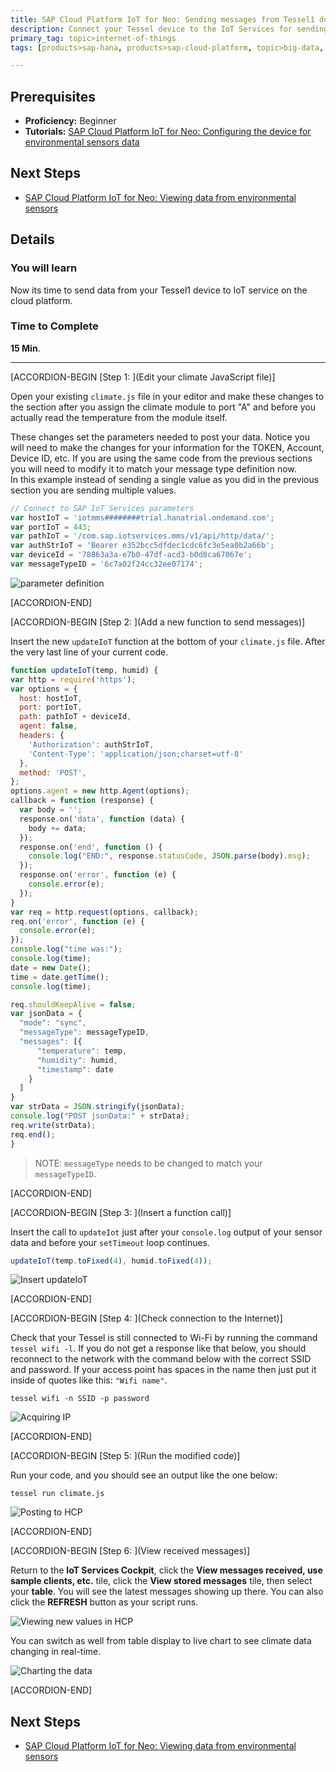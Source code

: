 ```yaml
---
title: SAP Cloud Platform IoT for Neo: Sending messages from Tessel1 device
description: Connect your Tessel device to the IoT Services for sending data
primary_tag: topic>internet-of-things
tags: [products>sap-hana, products>sap-cloud-platform, topic>big-data, topic>internet-of-things, tutorial>beginner ]

---
```


## Prerequisites  
- **Proficiency:** Beginner
- **Tutorials:** [SAP Cloud Platform IoT for Neo: Configuring the device for environmental sensors data](http://www.sap.com/developer/tutorials/iot-part7-add-device.html)

## Next Steps
- [SAP Cloud Platform IoT for Neo: Viewing data from environmental sensors](http://www.sap.com/developer/tutorials/iot-part13-hcp-services-viewdataui5.html)


## Details
### You will learn  
Now its time to send data from your Tessel1 device to IoT service on the cloud platform.


### Time to Complete
**15 Min**.

---

[ACCORDION-BEGIN [Step 1: ](Edit your climate JavaScript file)]

Open your existing `climate.js` file in your editor and make these changes to the section after you assign the climate module to port "A" and before you actually read the temperature from the module itself.

These changes set the parameters needed to post your data. Notice you will need to make the changes for your information for the TOKEN, Account, Device ID, etc.
If you are using the same code from the previous sections you will need to modify it to match your message type definition now.  
In this example instead of sending a single value as you did in the previous section you are sending multiple values.

```javascript
// Connect to SAP IoT Services parameters
var hostIoT = 'iotmms########trial.hanatrial.ondemand.com';
var portIoT = 443;
var pathIoT = '/com.sap.iotservices.mms/v1/api/http/data/';
var authStrIoT = 'Bearer e352bcc5dfdec1cdc6fc3e5ea0b2a66b';
var deviceId = '78863a3a-e7b0-47df-acd3-b0d8ca67067e';
var messageTypeID = '6c7a02f24cc32ee07174';
```

![parameter definition](1.png)


[ACCORDION-END]

[ACCORDION-BEGIN [Step 2: ](Add a new function to send messages)]

Insert the new `updateIoT` function at the bottom of your `climate.js` file. After the very last line of your current code.

```javascript
function updateIoT(temp, humid) {
var http = require('https');
var options = {
  host: hostIoT,
  port: portIoT,
  path: pathIoT + deviceId,
  agent: false,
  headers: {
    'Authorization': authStrIoT,
    'Content-Type': 'application/json;charset=utf-8'
  },
  method: 'POST',
};
options.agent = new http.Agent(options);
callback = function (response) {
  var body = '';
  response.on('data', function (data) {
    body += data;
  });
  response.on('end', function () {
    console.log("END:", response.statusCode, JSON.parse(body).msg);
  });
  response.on('error', function (e) {
    console.error(e);
  });
}
var req = http.request(options, callback);
req.on('error', function (e) {
  console.error(e);
});
console.log("time was:");
console.log(time);
date = new Date();
time = date.getTime();
console.log(time);

req.shouldKeepAlive = false;
var jsonData = {
  "mode": "sync",
  "messageType": messageTypeID,
  "messages": [{
      "temperature": temp,
      "humidity": humid,
      "timestamp": date
    }
  ]
}
var strData = JSON.stringify(jsonData);
console.log("POST jsonData:" + strData);
req.write(strData);
req.end();
}
```

>NOTE: `messageType` needs to be changed to match your `messageTypeID`.



[ACCORDION-END]

[ACCORDION-BEGIN [Step 3: ](Insert a function call)]

Insert the call to `updateIot` just after your `console.log` output of your sensor data and before your `setTimeout` loop continues.

```javascript
updateIoT(temp.toFixed(4), humid.toFixed(4));
```

![Insert updateIoT](p8_5vr.png)


[ACCORDION-END]

[ACCORDION-BEGIN [Step 4: ](Check connection to the Internet)]

Check that your Tessel is still connected to Wi-Fi by running the command `tessel wifi -l`. If you do not get a response like that below, you should reconnect to the network with the command below with the correct SSID and password. If your access point has spaces in the name then just put it inside of quotes like this: `"Wifi name"`.

```shell
tessel wifi -n SSID -p password
```

![Acquiring IP](p8_6.png)


[ACCORDION-END]

[ACCORDION-BEGIN [Step 5: ](Run the modified code)]

Run your code, and you should see an output like the one below:

```shell
tessel run climate.js
```

![Posting to HCP](p8_7vr.png)



[ACCORDION-END]

[ACCORDION-BEGIN [Step 6: ](View received messages)]

Return to the **IoT Services Cockpit**, click the **View messages received, use sample clients, etc.** tile, click the **View stored messages** tile, then select your **table**. You will see the latest messages showing up there. You can also click the **REFRESH** button as your script runs.

![Viewing new values in HCP](p8_8vr.png)

You can switch as well from table display to live chart to see climate data changing in real-time.

![Charting the data](p8_9vr.png)


[ACCORDION-END]


## Next Steps
- [SAP Cloud Platform IoT for Neo: Viewing data from environmental sensors](http://www.sap.com/developer/tutorials/iot-part13-hcp-services-viewdataui5.html)
